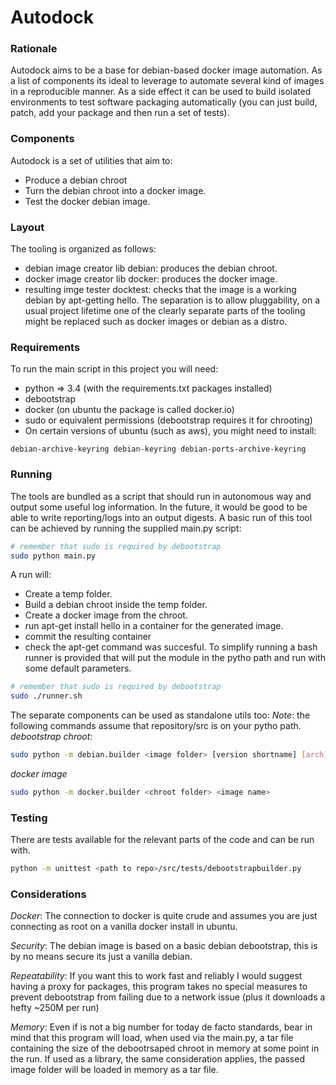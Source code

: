 # Autodock #

### Rationale ###
Autodock aims to be a base for debian-based docker image automation.
As a list of components its ideal to leverage to automate several kind
of images in a reproducible manner.
As a side effect it can be used to build isolated environments to test
software packaging automatically (you can just build, patch, add your package
and then run a set of tests).

### Components ###
Autodock is a set of utilities that aim to:
* Produce a debian chroot
* Turn the debian chroot into a docker image.
* Test the docker debian image.

### Layout ###
The tooling is organized as follows:
* debian image creator lib debian: produces the debian chroot.
* docker image creator lib docker: produces the docker image.
* resulting imge tester docktest: checks that the image is a working debian by apt-getting hello.
The separation is to allow pluggability, on a usual project lifetime one of the clearly separate parts of the tooling
might be replaced such as docker images or debian as a distro.

### Requirements ###
To run the main script in this project you will need:
* python => 3.4 (with the requirements.txt packages installed)
* debootstrap
* docker (on ubuntu the package is called docker.io)
* sudo or equivalent permissions (debootstrap requires it for chrooting)
* On certain versions of ubuntu (such as aws), you might need to install:
```
debian-archive-keyring debian-keyring debian-ports-archive-keyring
```

### Running ###
The tools are bundled as a script that should run in autonomous way and output
some useful log information.
In the future, it would be good to be able to write reporting/logs into an output
digests.
A basic run of this tool can be achieved by running the supplied main.py script:
```bash
# remember that sudo is required by debootstrap
sudo python main.py
```
A run will:
* Create a temp folder.
* Build a debian chroot inside the temp folder.
* Create a docker image from the chroot.
* run apt-get install hello in a container for the generated image.
* commit the resulting container
* check the apt-get command was succesful.
To simplify running a bash runner is provided that will put the module in the 
pytho path and run with some default parameters.
```bash
# remember that sudo is required by debootstrap
sudo ./runner.sh
```

The separate components can be used as standalone utils too:
_Note_: the following commands assume that repository/src is on your pytho path.
*debootstrap chroot*:
```bash
sudo python -m debian.builder <image folder> [version shortname] [arch]
```
*docker image*
```bash
sudo python -m docker.builder <chroot folder> <image name>
```

### Testing ###
There are tests available for the relevant parts of the code and can be run with.
```bash
python -m unittest <path to repo>/src/tests/debootstrapbuilder.py
```

### Considerations ###
*Docker*: The connection to docker is quite crude and assumes you are just connecting as root
on a vanilla docker install in ubuntu.

*Security*: The debian image is based on a basic debian debootstrap, this is by no means secure
its just a vanilla debian.

*Repeatability*: If you want this to work fast and reliably I would suggest having a proxy for
packages, this program takes no special measures to prevent debootstrap from failing due to
a network issue (plus it downloads a hefty ~250M per run)

*Memory*: Even if is not a big number for today de facto standards, bear in mind that this program
will load, when used via the main.py, a tar file containing the size of the debootrsaped chroot
in memory at some point in the run.
If used as a library, the same consideration applies, the passed image folder will be loaded in
memory as a tar file.
